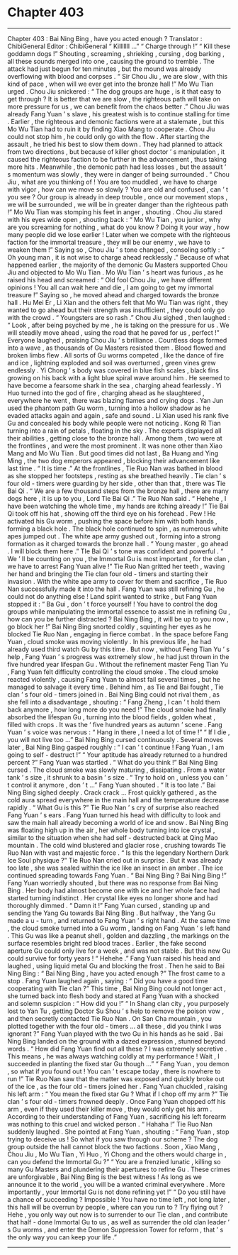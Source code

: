 
# Chapter 403


---

Chapter 403 : Bai Ning Bing , have you acted enough ?
Translator :
ChibiGeneral
Editor :
ChibiGeneral
“ Killlllll …”
“ Charge through !”
“ Kill these goddamn dogs !”
Shouting , screaming , shrieking , cursing , dog barking , all these sounds merged into one , causing the ground to tremble .
The attack had just begun for ten minutes , but the mound was already overflowing with blood and corpses .
“ Sir Chou Jiu , we are slow , with this kind of pace , when will we ever get into the bronze hall !” Mo Wu Tian urged .
Chou Jiu snickered : “ The dog groups are huge , is it that easy to get through ? It is better that we are slow , the righteous path will take on more pressure for us , we can benefit from the chaos better .”
Chou Jiu was already Fang Yuan ’ s slave , his greatest wish is to continue stalling for time .
Earlier , the righteous and demonic factions were at a stalemate , but this Mo Wu Tian had to ruin it by finding Xiao Mang to cooperate . Chou Jiu could not stop him , he could only go with the flow .
After starting the assault , he tried his best to slow them down .
They had planned to attack from two directions , but because of killer ghost doctor ’ s manipulation , it caused the righteous faction to be further in the advancement , thus taking more hits . Meanwhile , the demonic path had less losses , but the assault ’ s momentum was slowly , they were in danger of being surrounded .
“ Chou Jiu , what are you thinking of ! You are too muddled , we have to charge with vigor , how can we move so slowly ? You are old and confused , can ’ t you see ? Our group is already in deep trouble , once our movement stops , we will be surrounded , we will be in greater danger than the righteous path !” Mo Wu Tian was stomping his feet in anger , shouting .
Chou Jiu stared with his eyes wide open , shouting back : “ Mo Wu Tian , you junior , why are you screaming for nothing , what do you know ? Doing it your way , how many people did we lose earlier ! Later when we compete with the righteous faction for the immortal treasure , they will be our enemy , we have to weaken them !”
Saying so , Chou Jiu ’ s tone changed , consoling softly : “ Oh young man , it is not wise to charge ahead recklessly .”
Because of what happened earlier , the majority of the demonic Gu Masters supported Chou Jiu and objected to Mo Wu Tian .
Mo Wu Tian ’ s heart was furious , as he raised his head and screamed : “ Old fool Chou Jiu , we have different opinions ! You all can wait here and die , I am going to get my immortal treasure !”
Saying so , he moved ahead and charged towards the bronze hall .
Hu Mei Er , Li Xian and the others felt that Mo Wu Tian was right , they wanted to go ahead but their strength was insufficient , they could only go with the crowd .
“ Youngsters are so rash .” Chou Jiu sighed , then laughed : “ Look , after being psyched by me , he is taking on the pressure for us . We will steadily move ahead , using the road that he paved for us , perfect !”
Everyone laughed , praising Chou Jiu ’ s brilliance .
Countless dogs formed into a wave , as thousands of Gu Masters resisted them .
Blood flowed and broken limbs flew . All sorts of Gu worms competed , like the dance of fire and ice , lightning exploded and soil was overturned , green vines grew endlessly .
Yi Chong ’ s body was covered in blue fish scales , black fins growing on his back with a light blue spiral wave around him . He seemed to have become a fearsome shark in the sea , charging ahead fearlessly .
Yi Huo turned into the god of fire , charging ahead as he slaughtered , everywhere he went , there was blazing flames and crying dogs .
Yan Jun used the phantom path Gu worm , turning into a hollow shadow as he evaded attacks again and again , safe and sound .
Li Xian used his rank five Gu and concealed his body while people were not noticing .
Kong Ri Tian turning into a rain of petals , floating in the sky .
The experts displayed all their abilities , getting close to the bronze hall . Among them , two were at the frontlines , and were the most prominent .
It was none other than Xiao Mang and Mo Wu Tian .
But good times did not last , Ba Huang and Ying Ming , the two dog emperors appeared , blocking their advancement like last time .
“ It is time .” At the frontlines , Tie Ruo Nan was bathed in blood as she stopped her footsteps , resting as she breathed heavily .
Tie clan ’ s four old - timers were guarding by her side , other than that , there was Tie Bai Qi .
“ We are a few thousand steps from the bronze hall , there are many dogs here , it is up to you , Lord Tie Bai Qi .” Tie Ruo Nan said .
“ Hehehe , I have been watching the whole time , my hands are itching already !” Tie Bai Qi took off his hat , showing off the third eye on his forehead .
Pew !
He activated his Gu worm , pushing the space before him with both hands , forming a black hole .
The black hole continued to spin , as numerous white apes jumped out .
The white ape army gushed out , forming into a strong formation as it charged towards the bronze hall .
“ Young master , go ahead . I will block them here .” TIe Bai Qi ’ s tone was confident and powerful .
“ We ’ ll be counting on you , the Immortal Gu is most important , for the clan , we have to arrest Fang Yuan alive !” Tie Ruo Nan gritted her teeth , waving her hand and bringing the Tie clan four old - timers and starting their invasion .
With the white ape army to cover for them and sacrifice , Tie Ruo Nan successfully made it into the hall .
Fang Yuan was still refining Gu , he could not do anything else !
Land spirit wanted to strike , but Fang Yuan stopped it : “ Ba Gui , don ’ t force yourself ! You have to control the dog groups while manipulating the immortal essence to assist me in refining Gu , how can you be further distracted ? Bai Ning Bing , it will be up to you now , go block her !”
Bai Ning Bing snorted coldly , squinting her eyes as he blocked Tie Ruo Nan , engaging in fierce combat .
In the space before Fang Yuan , cloud smoke was moving violently .
In his previous life , he had already used third watch Gu by this time . But now , without Feng Tian Yu ’ s help , Fang Yuan ’ s progress was extremely slow , he had just thrown in the five hundred year lifespan Gu .
Without the refinement master Feng Tian Yu , Fang Yuan felt difficulty controlling the cloud smoke .
The cloud smoke reacted violently , causing Fang Yuan to almost fail several times , but he managed to salvage it every time .
Behind him , as Tie and Bai fought , Tie clan ’ s four old - timers joined in .
Bai Ning Bing could not rival them , as she fell into a disadvantage , shouting : “ Fang Zheng , I can ’ t hold them back anymore , how long more do you need !”
The cloud smoke had finally absorbed the lifespan Gu , turning into the blood fields , golden wheat , filled with crops . It was the ‘ five hundred years as autumn ’ scene .
Fang Yuan ’ s voice was nervous : “ Hang in there , I need a lot of time !”
“ If I die , you will not live too …” Bai Ning Bing cursed continuously .
Several moves later , Bai Ning Bing gasped roughly : “ I can ’ t continue ! Fang Yuan , I am going to self - destruct !”
“ Your aptitude has already returned to a hundred percent ?” Fang Yuan was startled .
“ What do you think !” Bai Ning Bing cursed .
The cloud smoke was slowly maturing , dissipating . From a water tank ’ s size , it shrunk to a basin ’ s size .
“ Try to hold on , unless you can ’ t control it anymore , don ’ t …” Fang Yuan shouted .
“ It is too late .” Bai Ning Bing sighed deeply .
Crack crack …
Frost quickly gathered , as the cold aura spread everywhere in the main hall and the temperature decrease rapidly .
“ What Gu is this ?” Tie Ruo Nan ’ s cry of surprise also reached Fang Yuan ’ s ears .
Fang Yuan turned his head with difficulty to look and saw the main hall already becoming a world of ice and snow . Bai Ning Bing was floating high up in the air , her whole body turning into ice crystal , similar to the situation when she had self - destructed back at Qing Mao mountain .
The cold wind blustered and glacier rose , crushing towards Tie Ruo Nan with vast and majestic force .
“ Is this the legendary Northern Dark Ice Soul physique ?” Tie Ruo Nan cried out in surprise . But it was already too late , she was sealed within the ice like an insect in an amber .
The ice continued spreading towards Fang Yuan .
“ Bai Ning Bing ? Bai Ning Bing !” Fang Yuan worriedly shouted , but there was no response from Bai Ning Bing .
Her body had almost become one with ice and her whole face had started turning indistinct . Her crystal like eyes no longer shone and had thoroughly dimmed .
“ Damn it !” Fang Yuan cursed , standing up and sending the Yang Gu towards Bai Ning Bing .
But halfway , the Yang Gu made a u - turn , and returned to Fang Yuan ’ s right hand .
At the same time , the cloud smoke turned into a Gu worm , landing on Fang Yuan ’ s left hand .
This Gu was like a peanut shell , golden and dazzling , the markings on the surface resembles bright red blood traces .
Earlier , the fake second aperture Gu could only live for a week , and was not stable . But this new Gu could survive for forty years !
“ Hehehe .” Fang Yuan raised his head and laughed , using liquid metal Gu and blocking the frost .
Then he said to Bai Ning Bing : “ Bai Ning Bing , have you acted enough ?”
The frost came to a stop .
Fang Yuan laughed again , saying : “ Did you have a good time cooperating with Tie clan ?”
This time , Bai Ning Bing could not longer act , she turned back into flesh body and stared at Fang Yuan with a shocked and solemn suspicion : “ How did you !”
“ In Shang clan city , you purposely lost to Yan Tu , getting Doctor Su Shou ’ s help to remove the poison vow , and then secretly contacted Tie Ruo Nan . On San Cha mountain , you plotted together with the four old - timers … all these , did you think I was ignorant ?” Fang Yuan played with the two Gu in his hands as he said .
Bai Ning Bing landed on the ground with a dazed expression , stunned beyond words .
“ How did Fang Yuan find out all these ? I was extremely secretive . This means , he was always watching coldly at my performance ! Wait , I succeeded in planting the fixed star Gu though …”
“ Fang Yuan , you demon , so what if you found out ! You can ’ t escape today , there is nowhere to run !” Tie Ruo Nan saw that the matter was exposed and quickly broke out of the ice , as the four old - timers joined her .
Fang Yuan chuckled , raising his left arm : “ You mean the fixed star Gu ? What if I chop off my arm ?”
Tie clan ’ s four old - timers frowned deeply .
Once Fang Yuan chopped off his arm , even if they used their killer move , they would only get his arm .
According to their understanding of Fang Yuan , sacrificing his left forearm was nothing to this cruel and wicked person .
“ Hahaha !” Tie Ruo Nan suddenly laughed .
She pointed at Fang Yuan , shouting : “ Fang Yuan , stop trying to deceive us ! So what if you saw through our scheme ? The dog group outside the hall cannot block the two factions . Soon , Xiao Mang , Chou Jiu , Mo Wu Tian , Yi Huo , Yi Chong and the others would charge in , can you defend the Immortal Gu ?”
“ You are a frenzied lunatic , killing so many Gu Masters and plundering their apertures to refine Gu . These crimes are unforgivable , Bai Ning Bing is the best witness ! As long as we announce it to the world , you will be a wanted criminal everywhere . More importantly , your Immortal Gu is not done refining yet !”
“ Do you still have a chance of succeeding ? Impossible ! You have no time left , not long later , this hall will be overrun by people , where can you run to ? Try flying out ? Hehe , you only way out now is to surrender to our Tie clan , and contribute that half - done Immortal Gu to us , as well as surrender the old clan leader ’ s Gu worms , and enter the Demon Suppression Tower for reform , that ’ s the only way you can keep your life .”

---

